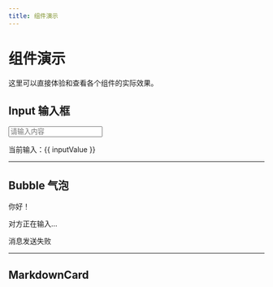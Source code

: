 ```yaml
---
title: 组件演示
---
```


<script setup>
import { ref } from 'vue'
import Input from '../../packages/core/src/components/Input/Input.vue'
import Bubble from '../../packages/core/src/components/Bubble/Bubble.vue'
import MarkdownCard from '../../packages/core/src/components/MarkdownCard/MarkdownCard.vue'

const inputValue = ref('')
const content = `
<think>
嗯，用户让我帮他写一个快速排序。我得先回想一下快速排序的原理。快速排序是分治算法的一种，基本步骤是选一个基准元素，然后把数组分成两部分，一部分比基准小，另一部分比基准大，然后递归地对这两部分排序。

</think>

以下是使用 Python 实现的快速排序算法，包含详细注释：

\`\`\`python
    print("排序后：", sorted_arr)
\`\`\`
`
</script>

# 组件演示

这里可以直接体验和查看各个组件的实际效果。

## Input 输入框

<Input v-model="inputValue" placeholder="请输入内容" />

当前输入：{{ inputValue }}

---

## Bubble 气泡

<Bubble type="sent" avatar="/avatar.png">你好！</Bubble>

<Bubble type="received" :loading="true">对方正在输入...</Bubble>

<Bubble type="sent" :failed="true">消息发送失败</Bubble>

---

## MarkdownCard

<MarkdownCard content="# 标题\n正文内容" />

<MarkdownCard :content="content" />

<!-- <MarkdownCard content="<think>思考：这是一条提示信息</think>" />  -->